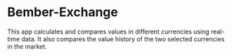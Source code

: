 # Bember-Exchange
This app calculates and compares values in different currencies using real-time data. It also compares the value history of the two selected currencies in the market.
